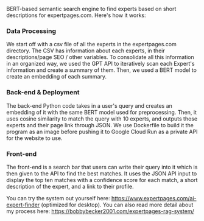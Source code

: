 BERT-based semantic search engine to find experts based on short descriptions for expertpages.com. Here's how it works:

<h3>Data Processing</h3>
We start off with a csv file of all the experts in the expertpages.com directory. The CSV has information about each experts, in their descriptions/page SEO / other variables. To consolidate all this information in an organized way, we used the GPT API to iteratively scan each Expert's information and create a summary of them. Then, we used a BERT model to create an embedding of each summary.

<h3>Back-end & Deployment</h3>
The back-end Python code takes in a user's query and creates an embedding of it with the same BERT model used for preprocessing. Then, it uses  cosine similarity to match the query with 10 experts, and outputs those experts and their page link through JSON. We use Dockerfile to build it the program as an image before pushing it to Google Cloud Run as a private API for the website to use.

<h3>Front-end</h3>
The front-end is a search bar that users can write their query into it which is then given to the API to find the best matches. It uses the JSON API input to display the top ten matches with a confidence score for each match, a short description of the expert, and a link to their profile.

You can try the system out yourself here: https://www.expertpages.com/ai-expert-finder (optimized for desktop). You can also read more detail about my process here: https://bobbybecker2001.com/expertpages-rag-system/
